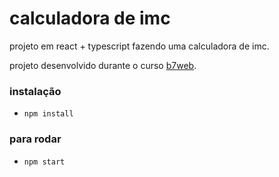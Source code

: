 # calculadora de imc

projeto em react + typescript fazendo uma calculadora de imc.

projeto desenvolvido durante o curso [b7web](htts://b7web.com.br).

### instalação

- `npm install`

### para rodar

- `npm start`